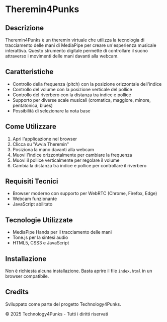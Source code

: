 # Theremin4Punks

## Descrizione
Theremin4Punks è un theremin virtuale che utilizza la tecnologia di tracciamento delle mani di MediaPipe per creare un'esperienza musicale interattiva. Questo strumento digitale permette di controllare il suono attraverso i movimenti delle mani davanti alla webcam.

## Caratteristiche
- Controllo della frequenza (pitch) con la posizione orizzontale dell'indice
- Controllo del volume con la posizione verticale del pollice
- Controllo del riverbero con la distanza tra indice e pollice
- Supporto per diverse scale musicali (cromatica, maggiore, minore, pentatonica, blues)
- Possibilità di selezionare la nota base

## Come Utilizzare
1. Apri l'applicazione nel browser
2. Clicca su "Avvia Theremin"
3. Posiziona la mano davanti alla webcam
4. Muovi l'indice orizzontalmente per cambiare la frequenza
5. Muovi il pollice verticalmente per regolare il volume
6. Cambia la distanza tra indice e pollice per controllare il riverbero

## Requisiti Tecnici
- Browser moderno con supporto per WebRTC (Chrome, Firefox, Edge)
- Webcam funzionante
- JavaScript abilitato

## Tecnologie Utilizzate
- MediaPipe Hands per il tracciamento delle mani
- Tone.js per la sintesi audio
- HTML5, CSS3 e JavaScript

## Installazione
Non è richiesta alcuna installazione. Basta aprire il file `index.html` in un browser compatibile.

## Credits
Sviluppato come parte del progetto Technology4Punks.

© 2025 Technology4Punks - Tutti i diritti riservati